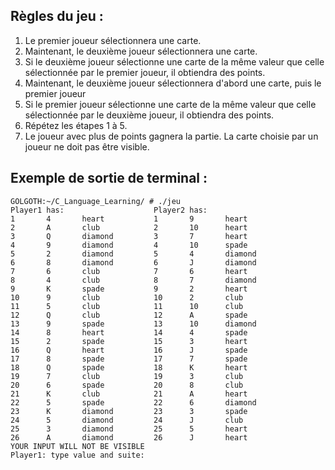 ## Règles du jeu :

1. Le premier joueur sélectionnera une carte.
2. Maintenant, le deuxième joueur sélectionnera une carte.
3. Si le deuxième joueur sélectionne une carte de la même valeur que celle sélectionnée par le premier joueur, il obtiendra des points.
4. Maintenant, le deuxième joueur sélectionnera d'abord une carte, puis le premier joueur
5. Si le premier joueur sélectionne une carte de la même valeur que celle sélectionnée par le deuxième joueur, il obtiendra des points.
6. Répétez les étapes 1 à 5.
7. Le joueur avec plus de points gagnera la partie.
La carte choisie par un joueur ne doit pas être visible.

## Exemple de sortie de terminal :
```terminal_session
GOLGOTH:~/C_Language_Learning/ # ./jeu
Player1 has:                    Player2 has:
1       4       heart           1       9       heart
2       A       club            2       10      heart
3       Q       diamond         3       7       heart
4       9       diamond         4       10      spade
5       2       diamond         5       4       diamond
6       8       diamond         6       J       diamond
7       6       club            7       6       heart
8       4       club            8       7       diamond
9       K       spade           9       2       heart
10      9       club            10      2       club
11      5       club            11      10      club
12      Q       club            12      A       spade
13      9       spade           13      10      diamond
14      8       heart           14      4       spade
15      2       spade           15      3       heart
16      Q       heart           16      J       spade
17      8       spade           17      7       spade
18      Q       spade           18      K       heart
19      7       club            19      3       club
20      6       spade           20      8       club
21      K       club            21      A       heart
22      5       spade           22      6       diamond
23      K       diamond         23      3       spade
24      5       diamond         24      J       club
25      3       diamond         25      5       heart
26      A       diamond         26      J       heart
YOUR INPUT WILL NOT BE VISIBLE
Player1: type value and suite:
```